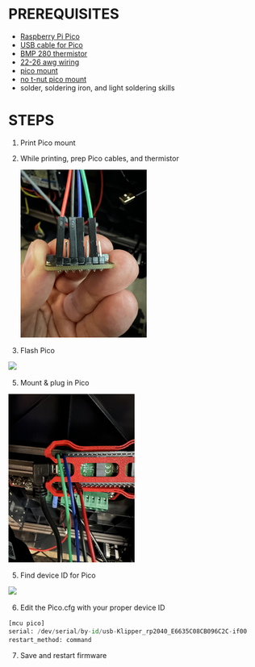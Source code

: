 # PREREQUISITES

- [Raspberry Pi Pico](https://www.raspberrypi.com/products/raspberry-pi-pico/)
- [USB cable for Pico](https://www.amazon.com/Amazon-Basics-Charging-Transfer-Gold-Plated/dp/B071S5NTDR/ref=sr_1_3?crid=2SPV98K02ZSYV&dib=eyJ2IjoiMSJ9._kWACzPr7VZO-DFQ1INV-fqAyvsmdHWuC6kbyrgOI8c9G3EKz1AH_X56OC4EJDh8VFGszrj5RI8tpTm0tflxQq1WcKJJwQwEVleLLWjS_6M4v13_tVJW-_sCzHiREPrY77OZFyeEmd54k4UbvOlZR08PMM95EzRxLawdB765mR12SGGfqpDmBtcYB3TwqTnIDdvwVf8YREoyzR58rG54nWoPQydHJoRtD1d0aFjHxg0.DSJs_KKHBuYPc7wPoRVDeBsSQuKAo-gDpBK4wFfSsLA&dib_tag=se&keywords=micro+usb+cable&qid=1736986521&sprefix=micro+usb+cabl%2Caps%2C131&sr=8-3)
- [BMP 280 thermistor](https://www.adafruit.com/product/2651)
- [22-26 awg wiring](https://www.amazon.com/dp/B089D29FHC/?coliid=IBSXSVAK8GF72&colid=2P726BLZ31XZF&psc=1&ref_=list_c_wl_lv_ov_lig_dp_it)
- [pico mount](https://www.printables.com/model/835820-raspberry-pi-pico-mount)
- [no t-nut pico mount](https://www.printables.com/model/513850-pico-caddy-no-screw-2020-connect)
- solder, soldering iron, and light soldering skills

# STEPS

1. Print Pico mount

2. While printing, prep Pico cables, and thermistor

   <img src="bmp280.jpg" width="250"></a>

4. Flash Pico
  <img src="https://github.com/bigtreetech/SKR-Pico/raw/master/Klipper/Images/klipper_menuconfig.png">

5. Mount & plug in Pico

  <img src="pico-mounted.jpg" width="250"></a>

5. Find device ID for Pico

<img src="https://github.com/bigtreetech/SKR-Pico/raw/master/Klipper/Images/rp2040_id.png">

6. Edit the Pico.cfg with your proper device ID

```py
[mcu pico]
serial: /dev/serial/by-id/usb-Klipper_rp2040_E6635C08CB096C2C-if00
restart_method: command
```

7. Save and restart firmware

